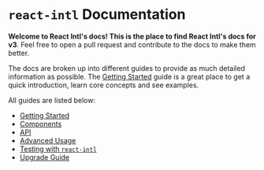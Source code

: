# `react-intl` Documentation

**Welcome to React Intl's docs! This is the place to find React Intl's docs for v3**. Feel free to open a pull request and contribute to the docs to make them better.

The docs are broken up into different guides to provide as much detailed information as possible. The [Getting Started](./Getting-Started.md) guide is a great place to get a quick introduction, learn core concepts and see examples.

All guides are listed below:

- [Getting Started](./Getting-Started.md)
- [Components](./Components.md)
- [API](./API.md)
- [Advanced Usage](./Advanced-Usage.md)
- [Testing with `react-intl`](./Testing-with-React-Intl.md)
- [Upgrade Guide](./Upgrade-Guide.md)
